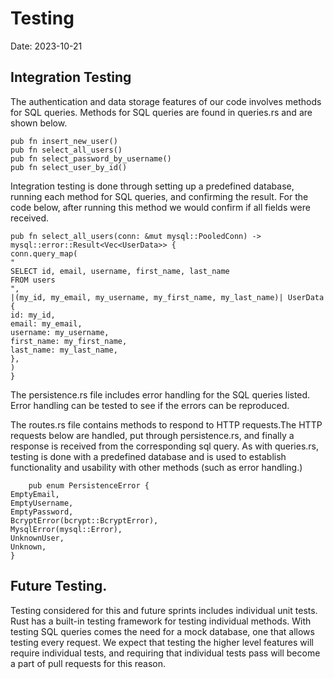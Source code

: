 # Testing
Date: 2023-10-21

## Integration Testing
The authentication and data storage features of our code involves methods for SQL queries. Methods for SQL queries are 
found in queries.rs and are shown below. 

    pub fn insert_new_user()
    pub fn select_all_users()
    pub fn select_password_by_username()
    pub fn select_user_by_id()

Integration testing is done through setting up a predefined database, running each method for SQL queries, and 
confirming the result. For the code below, after running this method we would confirm if all fields were received.

    pub fn select_all_users(conn: &mut mysql::PooledConn) -> mysql::error::Result<Vec<UserData>> {
    conn.query_map(
    "
    SELECT id, email, username, first_name, last_name
    FROM users
    ",
    |(my_id, my_email, my_username, my_first_name, my_last_name)| UserData {
    id: my_id,
    email: my_email,
    username: my_username,
    first_name: my_first_name,
    last_name: my_last_name,
    }, 
    )
    }


The persistence.rs 
file includes error handling for the SQL queries listed. Error handling can be tested to see if the errors can be
reproduced.

The routes.rs file contains methods to respond to HTTP requests.The HTTP requests below are handled, put through 
persistence.rs, and finally a response is received from the corresponding sql query. As with queries.rs, testing is done
with a predefined database and is used to establish functionality and usability with other methods (such as error 
handling.)




        pub enum PersistenceError {
    EmptyEmail,
    EmptyUsername,
    EmptyPassword,
    BcryptError(bcrypt::BcryptError),
    MysqlError(mysql::Error),
    UnknownUser,
    Unknown,
    }

    
## Future Testing.
Testing considered for this and future sprints includes individual unit tests. Rust has a built-in testing framework for
testing individual methods. With testing SQL queries comes the need for a mock database, one that allows testing every 
request. We expect that testing the higher level features will require individual tests, and requiring that individual 
tests pass will become a part of pull requests for this reason.
